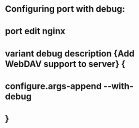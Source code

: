 # Configuring port with debug:
# port edit nginx
#
# variant debug description {Add WebDAV support to server} {
#     configure.args-append   --with-debug
# }

